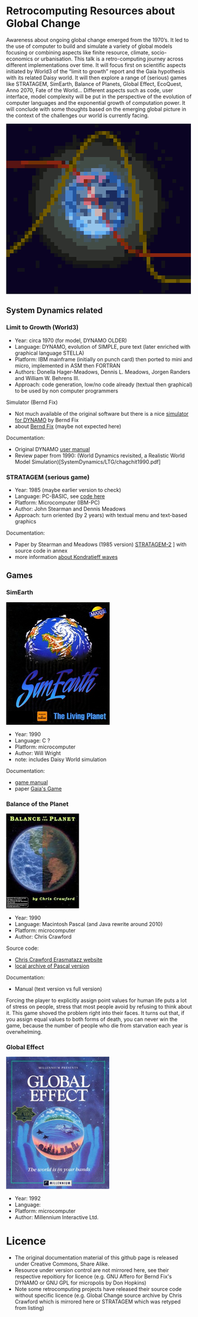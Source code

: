 # Retrocomputing Resources about Global Change

Awareness about ongoing global change emerged  from the 1970’s. It led to the use of computer to build 
and simulate a variety of global models focusing or combining aspects like finite resource, climate, 
socio-economics or urbanisation. This talk is a retro-computing journey across different implementations over time. 
It will focus first on scientific aspects initiated by World3 of the “limit to growth” report and the Gaia hypothesis 
with its related Daisy world.  It will then explore a range of (serious) games 
like STRATAGEM, SimEarth, Balance of Planets, Global Effect, EcoQuest, Anno 2070, Fate of the World...
Different aspects such as code, user interface, model complexity will be put in the perspective of 
the evolution of computer languages and the exponential growth of computation power. 
It will conclude with some thoughts based on the emerging global picture in the context of the challenges 
our world is currently facing.

![Global Change pixelated logo](LTG-pixel.png)

## System Dynamics related

### Limit to Growth (World3)

* Year: circa 1970 (for model, DYNAMO OLDER)
* Language: DYNAMO, evolution of SIMPLE, pure text (later enriched with graphical language STELLA)
* Platform: IBM mainframe (initially on punch card) then ported to mini and micro, implemented in ASM then FORTRAN
* Authors: Donella Hager-Meadows, Dennis L. Meadows, Jorgen Randers and William W. Behrens III.
* Approach: code generation, low/no code already (textual then graphical) to be used by non computer programmers

Simulator (Bernd Fix)
* Not much available of the original software but there is a nice [simulator for DYNAMO](https://github.com/bfix/dynamo) by Bernd Fix
* about [Bernd Fix](https://en.wikipedia.org/wiki/Bernd_Fix) (maybe not expected here)

Documentation:
* Original DYNAMO [user manual](SystemDynamics/LTG/dynamousersmanua00pugh.pdf)
* Review paper from 1990: (World Dynamics revisited, a Realistic World Model Simulation)[SystemDynamics/LTG/chagchit1990.pdf]

### STRATAGEM (serious game)

* Year: 1985 (maybe earlier version to check)
* Language: PC-BASIC, see [code here](SystemDynamics/STRATAGEM/stratagm.bas)
* Platform: Microcomputer (IBM-PC)
* Author: John Stearman and Dennis Meadows
* Approach: turn oriented (by 2 years) with textual menu and text-based graphics

Documentation:
* Paper by Stearman and Meadows (1985 version) [STRATAGEM-2](SystemDynamics/STRATAGEM/sterman1985.pdf)
] with source code in annex
* more information [about Kondratieff waves](SystemDynamics/STRATAGEM/Kondratieff_Waves_in_the_World_System_Perspective.pdf)

## Games

### SimEarth

![SimEarth Cover](Games/SimEarth/SimEarth.jpg)

* Year: 1990
* Language: C ?
* Platform: microcomputer
* Author: Will Wright
* note: includes Daisy World simulation

Documentation:
* [game manual](Games/SimEarth/SimEarth-Manual-DOS.pdf)
* paper [Gaia's Game](Games/SimEarth/GaiasGames.pdf)

### Balance of the Planet

![BOTP Cover](Games/BOTP/BOTP.jpg)

* Year: 1990
* Language: Macintosh Pascal (and Java rewrite around 2010) 
* Platform: microcomputer
* Author: Chris Crawford

Source code:
* [Chris Crawford Erasmatazz website](https://www.erasmatazz.com/library/source-code/index.html)
* [local archive of Pascal version](Games/BOTP/balance-of-the-planet.zip)

Documentation:
* Manual (text version vs full version)

Forcing the player to explicitly assign point values for human life puts a lot of stress on people, stress that most people avoid by refusing to think about it. This game shoved the problem 
right into their faces. It turns out that, if you assign equal values to both forms of death, you can never win the game, because the number of people who die from starvation each year is overwhelming.

### Global Effect

![Global Effect Cover](Games/GlobalEffect/GlobalEffect.jpg)

* Year: 1992
* Language:
* Platform: microcomputer
* Author: Millennium Interactive Ltd.

# Licence

* The original documentation material of this github page is released under Creative Commons, Share Alike.
* Resource under version control are not mirrored here, see their respective repoitiory for licence (e.g. GNU Affero for Bernd Fix's DYNAMO or GNU GPL for micropolis by Don Hopkins)
* Note some retrocomputing projects have released their source code without specific licence (e.g. Global Change source archive by Chris Crawford which is mirrored here or STRATAGEM which was retyped from listing)